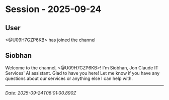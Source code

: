 # Session - 2025-09-24

## User
<@U09H7GZP6KB> has joined the channel

## Siobhan
Welcome to the channel, <@U09H7GZP6KB>! I'm Siobhan, Jon Claude IT Services' AI assistant. Glad to have you here! Let me know if you have any questions about our services or anything else I can help with.


---
*Date: 2025-09-24T06:01:00.890Z*